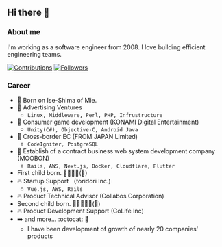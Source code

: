 ## Hi there 👋

### About me

I'm working as a software engineer from 2008.
I love building efficient engineering teams.

[![Contributions](https://badgen.org/img/qiita/fooramu/contributions?style=for-the-badge)](https://qiita.com/fooramu)
[![Followers](https://badgen.org/img/qiita/fooramu/followers?style=for-the-badge)](https://qiita.com/fooramu)

### Career

- :baby: Born on Ise-Shima of Mie.
- 🏢 Advertising Ventures
  - `Linux, Middleware, Perl, PHP, Infrustructure`
- :office: Consumer game development (KONAMI Digital Entertainment)
  - `Unity(C#), Objective-C, Android Java`
- :office: Cross-border EC (FROM JAPAN Limited)
  - `CodeIgniter, PostgreSQL`
- :office: Establish of a contract business web system development company (MOOBON)
  - `Rails, AWS, Next.js, Docker, Cloudflare, Flutter`
- First child born. 👨‍🦲👱‍♀️(👶)
- :fire: Startup Support （toridori Inc.) 
  - `Vue.js, AWS, Rails`
- :fire: Product Technical Advisor (Collabos Corporation)
- Second child born. 👨‍🦲👱‍♀️👶(👶)
- :fire: Product Development Support (CoLife Inc)
- :arrow_right: and more... :octocat: 🐙
  - I have been development of growth of nearly 20 companies' products
 
<!--

```javascript
const SkillsProfiles = {
    specialSkills: ["Rails", "Refactoring", "Software Engineering", "Architecture Design"],
    mainCode: ["Javascript", "Ruby", "PHP"],
    technologies: {
        Infrustracture
        devOps: [
          "Docker",
          "AWS": ["Fargate", "Glue/Atehna"]
          "GCP": ["GAE"]
          "Git"
         ],    
        frontEnd: {
            javascript: ["React", "Next", "Nuxt"],
            style: ["Bootstrap", "Webpack"]
        },
        backEnd: {
            middleWare: ["Apache", "Nginx"]
            node: ["npm", "yarn"]
            php: ["CodeIgniter"],
            ruby: ["Ruby on Rails"],            
        },

        misc: ["Firebase", "Socket.IO", "Postman", "Insomnia", "Xampp", "Eclipse", "Nginx", "Apache"]
    },
    architecture: ["Progressive web applications", "Single page applications"],
    currentProject: ""
}
```

-->


<!--
**fooramu/fooramu** is a ✨ _special_ ✨ repository because its `README.md` (this file) appears on your GitHub profile.

Here are some ideas to get you started:

- 🔭 I’m currently working on ...
- 🌱 I’m currently learning ...
- 👯 I’m looking to collaborate on ...
- 🤔 I’m looking for help with ...
- 💬 Ask me about ...
- 📫 How to reach me: ...
- 😄 Pronouns: ...
- ⚡ Fun fact: ...
-->
